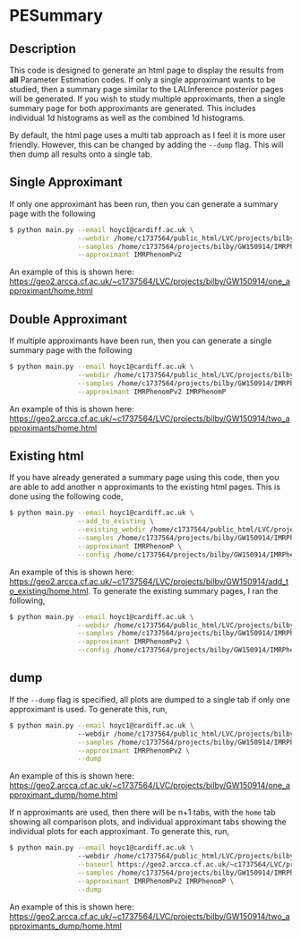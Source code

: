 # PESummary

Description
-------------

This code is designed to generate an html page to display the results from **all** Parameter Estimation codes. If only a single approximant wants to be studied, then a summary page similar to the LALInference posterior pages will be generated. If you wish to study multiple approximants, then a single summary page for both approximants are generated. This includes individual 1d histograms as well as the combined 1d histograms. 

By default, the html page uses a multi tab approach as I feel it is more user friendly. However, this can be changed by adding the `--dump` flag. This will then dump all results onto a single tab.

Single Approximant
-------------

If only one approximant has been run, then you can generate a summary page with the following

```bash
$ python main.py --email hoyc1@cardiff.ac.uk \
                 --webdir /home/c1737564/public_html/LVC/projects/bilby/GW150914/one_approximant \
                 --samples /home/c1737564/projects/bilby/GW150914/IMRPhenomPv2/outdir/GW150914_result.h5 \
                 --approximant IMRPhenomPv2
```

An example of this is shown here: https://geo2.arcca.cf.ac.uk/~c1737564/LVC/projects/bilby/GW150914/one_approximant/home.html

Double Approximant
-------------

If multiple approximants have been run, then you can generate a single summary page with the following

```bash
$ python main.py --email hoyc1@cardiff.ac.uk \
                 --webdir /home/c1737564/public_html/LVC/projects/bilby/GW150914/two_approximants \
                 --samples /home/c1737564/projects/bilby/GW150914/IMRPhenomPv2/outdir/GW150914_result.h5 /home/c1737564/projects/bilby/GW150914/IMRPhenomP/outdir/GW150914_result.h5 \
                 --approximant IMRPhenomPv2 IMRPhenomP
```

An example of this is shown here: https://geo2.arcca.cf.ac.uk/~c1737564/LVC/projects/bilby/GW150914/two_approximants/home.html

Existing html
-------------

If you have already generated a summary page using this code, then you are able to add another n approximants to the existing html pages. This is done using the following code,

```bash
$ python main.py --email hoyc1@cardiff.ac.uk \
                 --add_to_existing \
                 --existing_webdir /home/c1737564/public_html/LVC/projects/bilby/GW150914/add_to_existing \
                 --samples /home/c1737564/projects/bilby/GW150914/IMRPhenomP/outdir/GW150914_result.h5 \
                 --approximant IMRPhenomP \
                 --config /home/c1737564/projects/bilby/GW150914/IMRPhenomP/config.ini
```

An example of this is shown here: https://geo2.arcca.cf.ac.uk/~c1737564/LVC/projects/bilby/GW150914/add_to_existing/home.html. To generate the existing summary pages, I ran the following,

```bash
$ python main.py --email hoyc1@cardiff.ac.uk \
                 --webdir /home/c1737564/public_html/LVC/projects/bilby/GW150914/add_to_existing \
                 --samples /home/c1737564/projects/bilby/GW150914/IMRPhenomPv2/outdir/GW150914_result.h5 \
                 --approximant IMRPhenomPv2 \
                 --config /home/c1737564/projects/bilby/GW150914/IMRPhenomPv2/config.ini
```

dump
-------------

If the `--dump` flag is specified, all plots are dumped to a single tab if only one approximant is used. To generate this, run,

```bash
$ python main.py --email hoyc1@cardiff.ac.uk \                                  
                 --webdir /home/c1737564/public_html/LVC/projects/bilby/GW150914/one_approximant \
                 --samples /home/c1737564/projects/bilby/GW150914/IMRPhenomPv2/outdir/GW150914_result.h5 \
                 --approximant IMRPhenomPv2 \
                 --dump
```

An example of this is shown here: https://geo2.arcca.cf.ac.uk/~c1737564/LVC/projects/bilby/GW150914/one_approximant_dump/home.html

If n approximants are used, then there will be n+1 tabs, with the `home` tab showing all comparison plots, and individual approximant tabs showing the individual plots for each approximant. To generate this, run,

```bash
$ python main.py --email hoyc1@cardiff.ac.uk \                                  
                 --webdir /home/c1737564/public_html/LVC/projects/bilby/GW150914/two_approximants \
                 --baseurl https://geo2.arcca.cf.ac.uk/~c1737564/LVC/projects/bilby/GW150914/two_approximants \
                 --samples /home/c1737564/projects/bilby/GW150914/IMRPhenomPv2/outdir/GW150914_result.h5 /home/c1737564/projects/bilby/GW150914/IMRPhenomP/outdir/GW150914_result.h5 \
                 --approximant IMRPhenomPv2 IMRPhenomP \
                 --dump
```

An example of this is shown here: https://geo2.arcca.cf.ac.uk/~c1737564/LVC/projects/bilby/GW150914/two_approximants_dump/home.html
